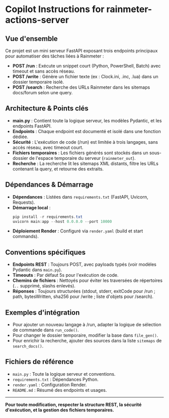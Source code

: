 # Copilot Instructions for rainmeter-actions-server

## Vue d'ensemble
Ce projet est un mini serveur FastAPI exposant trois endpoints principaux pour automatiser des tâches liées à Rainmeter :
- **POST /run** : Exécute un snippet court (Python, PowerShell, Batch) avec timeout et sans accès réseau.
- **POST /write** : Génère un fichier texte (ex : Clock.ini, .inc, .lua) dans un dossier temporaire isolé.
- **POST /search** : Recherche des URLs Rainmeter dans les sitemaps docs/forum selon une query.

## Architecture & Points clés
- **main.py** : Contient toute la logique serveur, les modèles Pydantic, et les endpoints FastAPI.
- **Endpoints** : Chaque endpoint est documenté et isolé dans une fonction dédiée.
- **Sécurité** : L'exécution de code (/run) est limitée à trois langages, sans accès réseau, avec timeout court.
- **Fichiers temporaires** : Les fichiers générés sont stockés dans un sous-dossier de l'espace temporaire du serveur (`rainmeter_out`).
- **Recherche** : La recherche lit les sitemaps XML distants, filtre les URLs contenant la query, et retourne des extraits.

## Dépendances & Démarrage
- **Dépendances** : Listées dans `requirements.txt` (FastAPI, Uvicorn, Requests).
- **Démarrage local** :
  ```powershell
  pip install -r requirements.txt
  uvicorn main:app --host 0.0.0.0 --port 10000
  ```
- **Déploiement Render** : Configuré via `render.yaml` (build et start commands).

## Conventions spécifiques
- **Endpoints REST** : Toujours POST, avec payloads typés (voir modèles Pydantic dans `main.py`).
- **Timeouts** : Par défaut 5s pour l'exécution de code.
- **Chemins de fichiers** : Nettoyés pour éviter les traversées de répertoires (`..` supprimé, slashs enlevés).
- **Réponses** : Toujours structurées (stdout, stderr, exitCode pour /run ; path, bytesWritten, sha256 pour /write ; liste d'objets pour /search).

## Exemples d'intégration
- Pour ajouter un nouveau langage à /run, adapter la logique de sélection de commande dans `run_code()`.
- Pour changer le dossier temporaire, modifier la base dans `file_gen()`.
- Pour enrichir la recherche, ajouter des sources dans la liste `sitemaps` de `search_docs()`.

## Fichiers de référence
- `main.py` : Toute la logique serveur et conventions.
- `requirements.txt` : Dépendances Python.
- `render.yaml` : Configuration Render.
- `README.md` : Résumé des endpoints et usages.

---
**Pour toute modification, respecter la structure REST, la sécurité d'exécution, et la gestion des fichiers temporaires.**
